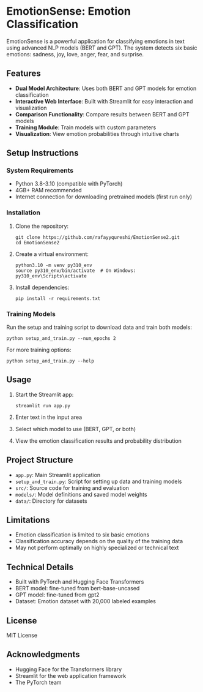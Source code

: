 # EmotionSense: Emotion Classification

EmotionSense is a powerful application for classifying emotions in text using advanced NLP models (BERT and GPT). The system detects six basic emotions: sadness, joy, love, anger, fear, and surprise.

## Features

- **Dual Model Architecture**: Uses both BERT and GPT models for emotion classification
- **Interactive Web Interface**: Built with Streamlit for easy interaction and visualization
- **Comparison Functionality**: Compare results between BERT and GPT models
- **Training Module**: Train models with custom parameters
- **Visualization**: View emotion probabilities through intuitive charts

## Setup Instructions

### System Requirements

- Python 3.8-3.10 (compatible with PyTorch)
- 4GB+ RAM recommended
- Internet connection for downloading pretrained models (first run only)

### Installation

1. Clone the repository:
   ```
   git clone https://github.com/rafayyqureshi/EmotionSense2.git
   cd EmotionSense2
   ```

2. Create a virtual environment:
   ```
   python3.10 -m venv py310_env
   source py310_env/bin/activate  # On Windows: py310_env\Scripts\activate
   ```

3. Install dependencies:
   ```
   pip install -r requirements.txt
   ```

### Training Models

Run the setup and training script to download data and train both models:
```
python setup_and_train.py --num_epochs 2
```

For more training options:
```
python setup_and_train.py --help
```

## Usage

1. Start the Streamlit app:
   ```
   streamlit run app.py
   ```

2. Enter text in the input area

3. Select which model to use (BERT, GPT, or both)

4. View the emotion classification results and probability distribution

## Project Structure

- `app.py`: Main Streamlit application
- `setup_and_train.py`: Script for setting up data and training models
- `src/`: Source code for training and evaluation
- `models/`: Model definitions and saved model weights
- `data/`: Directory for datasets

## Limitations

- Emotion classification is limited to six basic emotions
- Classification accuracy depends on the quality of the training data
- May not perform optimally on highly specialized or technical text

## Technical Details

- Built with PyTorch and Hugging Face Transformers
- BERT model: fine-tuned from bert-base-uncased
- GPT model: fine-tuned from gpt2
- Dataset: Emotion dataset with 20,000 labeled examples

## License

MIT License

## Acknowledgments

- Hugging Face for the Transformers library
- Streamlit for the web application framework
- The PyTorch team 